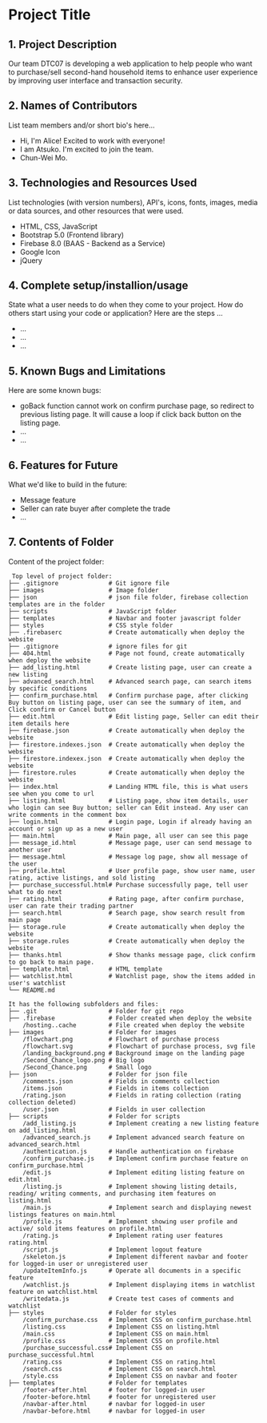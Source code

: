 # Project Title

## 1. Project Description
Our team DTC07 is developing a web application to help people who want to purchase/sell second-hand household items to enhance user experience by improving user interface and transaction security.

## 2. Names of Contributors
List team members and/or short bio's here... 
* Hi, I'm Alice! Excited to work with everyone!
* I am Atsuko. I'm excited to join the team.
* Chun-Wei Mo.
	
## 3. Technologies and Resources Used
List technologies (with version numbers), API's, icons, fonts, images, media or data sources, and other resources that were used.
* HTML, CSS, JavaScript
* Bootstrap 5.0 (Frontend library)
* Firebase 8.0 (BAAS - Backend as a Service)
* Google Icon
* jQuery

## 4. Complete setup/installion/usage
State what a user needs to do when they come to your project.  How do others start using your code or application?
Here are the steps ...
* ...
* ...
* ...

## 5. Known Bugs and Limitations
Here are some known bugs:
* goBack function cannot work on confirm purchase page, so redirect to previous listing page. It will cause a loop if click back button on the listing page.
* ...
* ...

## 6. Features for Future
What we'd like to build in the future:
* Message feature
* Seller can rate buyer after complete the trade
* ...
	
## 7. Contents of Folder
Content of the project folder:

```
 Top level of project folder: 
├── .gitignore              # Git ignore file
├── images                  # Image folder
├── json                    # json file folder, firebase collection templates are in the folder
├── scripts                 # JavaScript folder
├── templates               # Navbar and footer javascript folder
├── styles                  # CSS style folder
├── .firebaserc             # Create automatically when deploy the website
├── .gitignore              # ignore files for git
├── 404.html                # Page not found, create automatically when deploy the website
├── add_listing.html        # Create listing page, user can create a new listing 
├── advanced_search.html    # Advanced search page, can search items by specific conditions
├── confirm_purchase.html   # Confirm purchase page, after clicking Buy button on listing page, user can see the summary of item, and Click confirm or Cancel button
├── edit.html               # Edit listing page, Seller can edit their item details here
├── firebase.json           # Create automatically when deploy the website
├── firestore.indexes.json  # Create automatically when deploy the website
├── firestore.indexex.json  # Create automatically when deploy the website
├── firestore.rules         # Create automatically when deploy the website
├── index.html              # Landing HTML file, this is what users see when you come to url
├── listing.html            # Listing page, show item details, user who login can see Buy button; seller can Edit instead. Any user can write comments in the comment box
├── login.html              # Login page, Login if already having an account or sign up as a new user
├── main.html               # Main page, all user can see this page
├── message_id.html         # Message page, user can send message to another user
├── message.html            # Message log page, show all message of the user
├── profile.html            # User profile page, show user name, user rating, active listings, and sold listing
├── purchase_successful.html# Purchase successfully page, tell user what to do next
├── rating.html             # Rating page, after confirm purchase, user can rate their trading partner
├── search.html             # Search page, show search result from main page
├── storage.rule            # Create automatically when deploy the website
├── storage.rules           # Create automatically when deploy the website
├── thanks.html             # Show thanks message page, click confirm to go back to main page.
├── template.html           # HTML template
├── watchlist.html          # Watchlist page, show the items added in user's watchlist
└── README.md

It has the following subfolders and files:
├── .git                    # Folder for git repo
├── .firebase               # Folder created when deploy the website
    /hosting..cache         # File created when deploy the website
├── images                  # Folder for images
    /flowchart.png          # Flowchart of purchase process
    /flowchart.svg          # Flowchart of purchase process, svg file
    /landing_background.png # Background image on the landing page
    /Second_Chance_logo.png # Big logo
    /Second_Chance.png      # Small logo
├── json                    # Folder for json file
    /comments.json          # Fields in comments collection 
    /items.json             # Fields in items collection
    /rating.json            # Fields in rating collection (rating collection deleted)
    /user.json              # Fields in user collection
├── scripts                 # Folder for scripts
    /add_listing.js         # Implement creating a new listing feature on add_listing.html
    /advanced_search.js     # Implement advanced search feature on advanced_search.html
    /authentication.js      # Handle authentication on firebase
    /confirm_purchase.js    # Implement confirm purchase feature on confirm_purchase.html
    /edit.js                # Implement editing listing feature on edit.html
    /listing.js             # Implement showing listing details, reading/ writing comments, and purchasing item features on listing.html
    /main.js                # Implement search and displaying newest listings features on main.html
    /profile.js             # Implement showing user profile and active/ sold items features on profile.html
    /rating.js              # Implement rating user features rating.html
    /script.js              # Implement logout feature
    /skeleton.js            # Implement different navbar and footer for logged-in user or unregistered user
    /updateItemInfo.js      # Operate all documents in a specific feature
    /watchlist.js           # Implement displaying items in watchlist feature on watchlist.html
    /writedata.js           # Create test cases of comments and watchlist
├── styles                  # Folder for styles
    /confirm_purchase.css   # Implement CSS on confirm_purchase.html
    /listing.css            # Implement CSS on listing.html
    /main.css               # Implement CSS on main.html
    /profile.css            # Implement CSS on profile.html
    /purchase_successful.css# Implement CSS on purchase_successful.html
    /rating.css             # Implement CSS on rating.html
    /search.css             # Implement CSS on search.html
    /style.css              # Implement CSS on navbar and footer
├── templates               # Folder for templates
    /footer-after.html      # footer for logged-in user
    /footer-before.html     # footer for unregistered user
    /navbar-after.html      # navbar for logged-in user
    /navbar-before.html     # navbar for logged-in user
```


